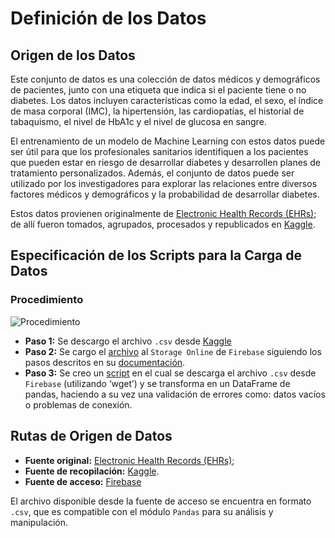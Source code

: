 # Definición de los Datos

## Origen de los Datos

Este conjunto de datos es una colección de datos médicos y demográficos de pacientes, junto con una etiqueta que indica si el paciente tiene o no diabetes. Los datos incluyen características como la edad, el sexo, el índice de masa corporal (IMC), la hipertensión, las cardiopatías, el historial de tabaquismo, el nivel de HbA1c y el nivel de glucosa en sangre.

El entrenamiento de un modelo de Machine Learning con estos datos puede ser útil para que los profesionales sanitarios identifiquen a los pacientes que pueden estar en riesgo de desarrollar diabetes y desarrollen planes de tratamiento personalizados. Además, el conjunto de datos puede ser utilizado por los investigadores para explorar las relaciones entre diversos factores médicos y demográficos y la probabilidad de desarrollar diabetes.

Estos datos provienen originalmente de [Electronic Health Records (EHRs)](https://www.cms.gov/priorities/key-initiatives/e-health/records); de allí fueron tomados, agrupados, procesados y republicados en [Kaggle](https://www.kaggle.com/datasets/iammustafatz/diabetes-prediction-dataset).

## Especificación de los Scripts para la Carga de Datos

### Procedimiento

![Procedimiento](https://firebasestorage.googleapis.com/v0/b/personalwp-8822c.appspot.com/o/Captura%20de%20pantalla%202024-12-01%20213749.png?alt=media&token=5ec6eb64-81b5-4b88-a7f9-cb900239704a)

- **Paso 1:** Se descargo el archivo `.csv` desde [Kaggle](https://www.kaggle.com/datasets/iammustafatz/diabetes-prediction-dataset)
- **Paso 2:** Se cargo el [archivo](https://firebasestorage.googleapis.com/v0/b/personalwp-8822c.appspot.com/o/diabetes_prediction_dataset.csv?alt=media&token=4d70d154-c3d0-4fa0-a3aa-9b9972dd3b95) al `Storage Online` de `Firebase` siguiendo los pasos descritos en su [documentación](https://firebase.google.com/docs/storage/web/upload-files).
-  **Paso 3:** Se creo un [script](/scripts/data_acquisition/1_project_charter.ipynb) en el cual se descarga el archivo `.csv` desde `Firebase` (utilizando ‘wget’) y se transforma en un DataFrame de pandas, haciendo a su vez una validación de errores como: datos vacíos o problemas de conexión.

## Rutas de Origen de Datos

- **Fuente original:** [Electronic Health Records (EHRs)](https://www.cms.gov/priorities/key-initiatives/e-health/records);
- **Fuente de recopilación:** [Kaggle](https://www.kaggle.com/datasets/iammustafatz/diabetes-prediction-dataset).
- **Fuente de acceso:** [Firebase](https://firebasestorage.googleapis.com/v0/b/personalwp-8822c.appspot.com/o/diabetes_prediction_dataset.csv?alt=media&token=4d70d154-c3d0-4fa0-a3aa-9b9972dd3b95)

El archivo disponible desde la fuente de acceso se encuentra en formato `.csv`, que es compatible con el módulo `Pandas` para su análisis y manipulación.